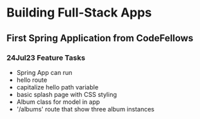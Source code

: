# Building Full-Stack Apps 

## First Spring Application from CodeFellows 

### 24Jul23 Feature Tasks 

- Spring App can run 
- hello route
- capitalize hello path variable 
- basic splash page with CSS styling 
- Album class for model in app 
- '/albums' route that show three album instances 

